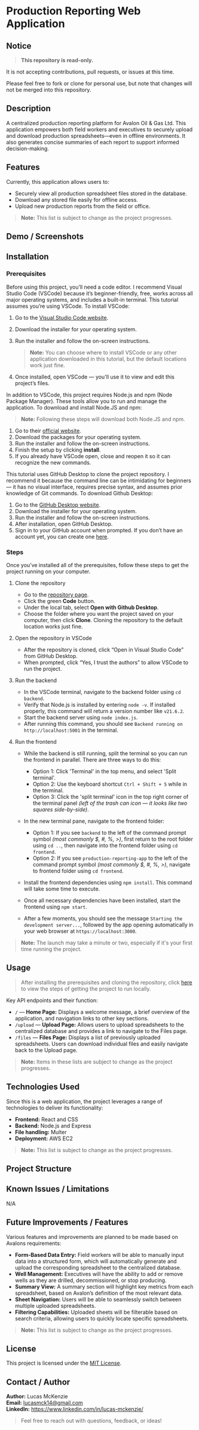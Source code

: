 # Production Reporting Web Application

## Notice

> **This repository is read-only.**

It is not accepting contributions, pull requests, or issues at this time.

Please feel free to fork or clone for personal use, but note that changes will not be merged into this repository.

## Description

A centralized production reporting platform for Avalon Oil & Gas Ltd. This application empowers both field workers and executives to securely upload and download production spreadsheets—even in offline environments. It also generates concise summaries of each report to support informed decision-making.

## Features

Currently, this application allows users to:

* Securely view all production spreadsheet files stored in the database.
* Download any stored file easily for offline access.
* Upload new production reports from the field or office.

> **Note:** This list is subject to change as the project progresses.

## Demo / Screenshots

## Installation

### Prerequisites

Before using this project, you’ll need a code editor. I recommend Visual Studio Code (VSCode) because it’s beginner-friendly, free, works across all major operating systems, and includes a built-in terminal. This tutorial assumes you’re using VSCode. To install VSCode:

1. Go to the [Visual Studio Code website](https://code.visualstudio.com/).
2. Download the installer for your operating system.
3. Run the installer and follow the on-screen instructions.

   > **Note:** You can choose where to install VSCode or any other application downloaded in this tutorial, but the default locations work just fine.

4. Once installed, open VSCode — you'll use it to view and edit this project’s files.

In addition to VSCode, this project requires Node.js and npm (Node Package Manager). These tools allow you to run and manage the application. To download and install Node.JS and npm:

> **Note:** Following these steps will download both Node.JS and npm.

1. Go to their [official website](https://nodejs.org).
2. Download the packages for your operating system.
3. Run the installer and follow the on-screen instructions.
4. Finish the setup by clicking **install**.
5. If you already have VSCode open, close and reopen it so it can recognize the new commands.

This tutorial uses GitHub Desktop to clone the project repository. I recommend it because the command line can be intimidating for beginners — it has no visual interface, requires precise syntax, and assumes prior knowledge of Git commands. To download Github Desktop:

1. Go to the [GitHub Desktop website](https://github.com/apps/desktop).
2. Download the installer for your operating system.
3. Run the installer and follow the on-screen instructions.
4. After installation, open GitHub Desktop.
5. Sign in to your GitHub account when prompted. If you don’t have an account yet, you can create one [here](https://github.com/signup).

### Steps

Once you’ve installed all of the prerequisites, follow these steps to get the project running on your computer.

1. Clone the repository  
    - Go to the [repository page](https://github.com/LucasMcK/production-reporting-app).  
    - Click the green **Code** button.  
    - Under the local tab, select **Open with Github Desktop**.  
    - Choose the folder where you want the project saved on your computer, then click **Clone**. Cloning the repository to the default location works just fine.

2. Open the repository in VSCode  
    - After the repository is cloned, click “Open in Visual Studio Code” from GitHub Desktop.  
    - When prompted, click “Yes, I trust the authors” to allow VSCode to run the project.

3. Run the backend  
    - In the VSCode terminal, navigate to the backend folder using `cd backend`.  
    - Verify that Node.js is installed by entering `node -v`. If installed properly, this command will return a version number like `v21.6.2`.  
    - Start the backend server using `node index.js`.  
    - After running this command, you should see `Backend running on http://localhost:5001` in the terminal.

4. Run the frontend  
    - While the backend is still running, split the terminal so you can run the frontend in parallel. There are three ways to do this:  

      - Option 1: Click 'Terminal' in the top menu, and select 'Split terminal'.  
      - Option 2: Use the keyboard shortcut `Ctrl + Shift + 5` while in the terminal.  
      - Option 3: Click the 'split terminal' icon in the top right corner of the terminal panel *(left of the trash can icon — it looks like two squares side-by-side)*.  

    - In the new terminal pane, navigate to the frontend folder:  

      - Option 1: If you see `backend` to the left of the command prompt symbol *(most commonly $, #, %, >)*, first return to the root folder using `cd ..`, then navigate into the frontend folder using `cd frontend`.  
      - Option 2: If you see `production-reporting-app` to the left of the command prompt symbol *(most commonly $, #, %, >)*, navigate to frontend folder using `cd frontend`. 

    - Install the frontend dependencies using `npm install`. This command will take some time to execute.  
    - Once all necessary dependencies have been installed, start the frontend using `npm start`.  
    - After a few moments, you should see the message `Starting the development server...`, followed by the app opening automatically in your web browser at `https://localhost:3000`.  

> **Note:** The launch may take a minute or two, especially if it's your first time running the project.

## Usage

> After installing the prerequisites and cloning the repository, click [here](#steps) to view the steps of getting the project to run locally.

Key API endpoints and their function:

* `/` —  **Home Page:** Displays a welcome message, a brief overview of the application, and navigation links to other key sections.
* `/upload` — **Upload Page:** Allows users to upload spreadsheets to the centralized database and provides a link to navigate to the Files page.
* `/files` — **Files Page:** Displays a list of previously uploaded spreadsheets. Users can download individual files and easily navigate back to the Upload page.

> **Note:** Items in these lists are subject to change as the project progresses.

## Technologies Used

Since this is a web application, the project leverages a range of technologies to deliver its functionality:

- **Frontend:** React and CSS
- **Backend:** Node.js and Express
- **File handling:** Multer
- **Deployment:** AWS EC2

> **Note:** This list is subject to change as the project progresses.

## Project Structure

## Known Issues / Limitations

N/A

## Future Improvements / Features

Various features and improvements are planned to be made based on Avalons requirements:

- **Form-Based Data Entry:** Field workers will be able to manually input data into a structured form, which will automatically generate and upload the corresponding spreadsheet to the centralized database.
- **Well Management:** Executives will have the ability to add or remove wells as they are drilled, decommissioned, or stop producing.
- **Summary View:** A summary section will highlight key metrics from each spreadsheet, based on Avalon’s definition of the most relevant data.
- **Sheet Navigation:** Users will be able to seamlessly switch between multiple uploaded spreadsheets.
- **Filtering Capabilities:** Uploaded sheets will be filterable based on search criteria, allowing users to quickly locate specific spreadsheets.

> **Note:** This list is subject to change as the project progresses.

## License

This project is licensed under the [MIT License](./LICENSE).
## Contact / Author
**Author:** Lucas McKenzie  
**Email:** lucasmck14@gmail.com  
**LinkedIn:** https://www.linkedin.com/in/lucas-mckenzie/

> Feel free to reach out with questions, feedback, or ideas!

